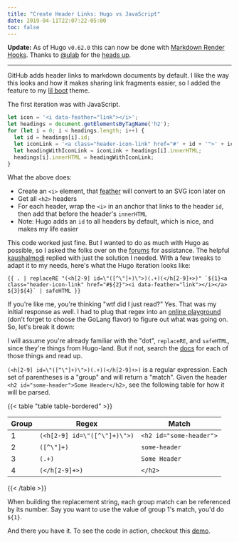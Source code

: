 ```yaml
---
title: "Create Header Links: Hugo vs JavaScript"
date: 2019-04-11T22:07:22-05:00
toc: false
---
```


**Update:** As of Hugo `v0.62.0` this can now be done with [Markdown Render Hooks](https://gohugo.io/getting-started/configuration-markup/#heading-link-example). Thanks to [@ulab](https://github.com/ulab) for the [heads up](https://github.com/zwbetz-gh/zwbetz/issues/1).

---

GitHub adds header links to markdown documents by default. I like the way this looks and how it makes sharing link fragments easier, so I added the feature to my [lil boot](https://github.com/zwbetz-gh/lil-boot-hugo-theme) theme.

<!--more-->

The first iteration was with JavaScript.

```js
let icon = '<i data-feather="link"></i>';
let headings = document.getElementsByTagName('h2');
for (let i = 0; i < headings.length; i++) {
  let id = headings[i].id;
  let iconLink = '<a class="header-icon-link" href="#' + id + '">' + icon + '</a> ';
  let headingWithIconLink = iconLink + headings[i].innerHTML;
  headings[i].innerHTML = headingWithIconLink;
}
```

What the above does:

- Create an `<i>` element, that [feather](https://feathericons.com/) will convert to an SVG icon later on
- Get all `<h2>` headers
- For each header, wrap the `<i>` in an anchor that links to the header `id`, then add that before the header's `innerHTML`
- Note: Hugo adds an `id` to all headers by default, which is nice, and makes my life easier

This code worked just fine. But I wanted to do as much with Hugo as possible, so I asked the folks over on the [forums](https://discourse.gohugo.io/t/put-a-header-link-before-all-h2-elements/17966) for assistance. The helpful [kaushalmodi](https://discourse.gohugo.io/u/kaushalmodi) replied with just the solution I needed. With a few tweaks to adapt it to my needs, here's what the Hugo iteration looks like:

```
{{ . | replaceRE "(<h[2-9] id=\"([^\"]+)\">)(.+)(</h[2-9]+>)" `${1}<a class="header-icon-link" href="#${2}"><i data-feather="link"></i></a> ${3}${4}` | safeHTML }}
```

If you're like me, you're thinking "wtf did I just read?" Yes. That was my initial response as well. I had to plug that regex into an [online playground](https://regex101.com/) (don't forget to choose the GoLang flavor) to figure out what was going on. So, let's break it down:

I will assume you're already familiar with the "dot", `replaceRE`, and `safeHTML`, since they're things from Hugo-land. But if not, search the [docs](https://gohugo.io/documentation/) for each of those things and read up. 

`(<h[2-9] id=\"([^\"]+)\">)(.+)(</h[2-9]+>)` is a regular expression. Each set of parentheses is a "group" and will return a "match". Given the header `<h2 id="some-header">Some Header</h2>`, see the following table for how it will be parsed. 

{{< table "table table-bordered" >}}

| Group | Regex                       | Match                   |
| ----- | --------------------------- | ----------------------- |
| 1     | `(<h[2-9] id=\"([^\"]+)\">)` | `<h2 id="some-header">` |
| 2     | `([^\"]+)`                  | `some-header`           |
| 3     | `(.+)`                      | `Some Header`           |
| 4     | `(</h[2-9]+>)`              | `</h2>`                 |

{{< /table >}}

When building the replacement string, each group match can be referenced by its number. Say you want to use the value of group 1's match, you'd do `${1}`. 

And there you have it. To see the code in action, checkout this [demo](https://lil-boot-hugo-theme.netlify.com/hugo-template-primer/). 
